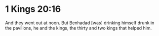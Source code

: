 # 1 Kings 20:16

And they went out at noon. But Benhadad [was] drinking himself drunk in the pavilions, he and the kings, the thirty and two kings that helped him.